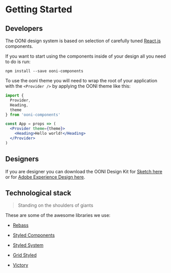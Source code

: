 # Getting Started

## Developers

The OONI design system is based on selection of carefully tuned
[React.js](https://facebook.github.io/react/) components.

If you want to start using the components inside of your design all you need to
do is run:

```
npm install --save ooni-components
```

To use the ooni theme you will need to wrap the root of your application with
the `<Provider />` by applying the OONI theme like this:

```jsx
import {
  Provider,
  Heading,
  theme
} from 'ooni-components'

const App = props => (
  <Provider theme={theme}>
    <Heading>Hello world!</Heading>
  </Provider>
)
```

## Designers

If you are designer you can download the OONI Design Kit for [Sketch here](XXX)
or for [Adobe Experience Design here](XXX).

## Technological stack

> Standing on the shoulders of giants

These are some of the awesome libraries we use:

* [Rebass](http://jxnblk.com/rebass)

* [Styled Components](https://www.styled-components.com/)

* [Styled System](http://jxnblk.com/styled-system/)

* [Grid Styled](http://jxnblk.com/grid-styled/)

* [Victory](http://formidable.com/open-source/victory/)
